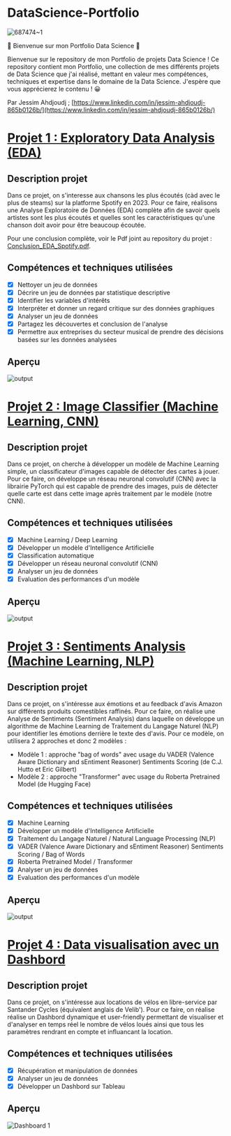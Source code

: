 # DataScience-Portfolio

![687474~1](https://github.com/JessAhdj/DataScience-Portfolio/assets/128965546/f6af4023-aa6f-4257-80e5-9b4faa79a150)

👋 Bienvenue sur mon Portfolio Data Science 👋

Bienvenue sur le repository de mon Portfolio de projets Data Science ! Ce repository contient mon Portfolio, une collection de mes différents projets de Data Science que j'ai réalisé, mettant en valeur mes compétences, techniques et expertise dans le domaine de la Data Science. J'espère que vous apprécierez le contenu ! 😀

Par Jessim Ahdjoudj ; [https://www.linkedin.com/in/jessim-ahdjoudj-865b0126b/](https://www.linkedin.com/in/jessim-ahdjoudj-865b0126b/)

# [Projet 1 : Exploratory Data Analysis (EDA)](https://github.com/JessAhdj/DataScience-Portfolio/tree/main/Projet%201)
## Description projet
Dans ce projet, on s'interesse aux chansons les plus écoutés (càd avec le plus de steams) sur la platforme Spotify en 2023. Pour ce faire, réalisons une Analyse Exploratoire de Données (EDA) complète afin de savoir quels artistes sont les plus écoutés et quelles sont les caractéristiques qu'une chanson doit avoir pour être beaucoup écoutée.

Pour une conclusion complète, voir le Pdf joint au repository du projet : [Conclusion_EDA_Spotify.pdf](https://github.com/JessAhdj/DataScience-Portfolio/blob/main/Projet%201/Conclusion_EDA_Spotify.pdf).

## Compétences et techniques utilisées
- [x] Nettoyer un jeu de données
- [x] Décrire un jeu de données par statistique descriptive
- [x] Identifier les variables d'intérêts
- [x] Interpréter et donner un regard critique sur des données graphiques
- [x] Analyser un jeu de données
- [x] Partagez les découvertes et conclusion de l'analyse
- [x] Permettre aux entreprises du secteur musical de prendre des décisions basées sur les données analysées

## Aperçu
![output](https://github.com/JessAhdj/DataScience-Portfolio/assets/128965546/d6255d7b-7e44-46d0-ad59-4d2be5d620be)

# [Projet 2 : Image Classifier (Machine Learning, CNN)](https://github.com/JessAhdj/DataScience-Portfolio/tree/main/Projet%202)
## Description projet
Dans ce projet, on cherche à développer un modèle de Machine Learning simple, un classificateur d'images capable de détecter des cartes à jouer. Pour ce faire, on développe un réseau neuronal convolutif (CNN) avec la librairie PyTorch qui est capable de prendre des images, puis de détecter quelle carte est dans cette image après traitement par le modèle (notre CNN).

## Compétences et techniques utilisées
- [x] Machine Learning / Deep Learning
- [X] Développer un modèle d'Intelligence Artificielle
- [X] Classification automatique
- [x] Développer un réseau neuronal convolutif (CNN)
- [x] Analyser un jeu de données
- [X] Evaluation des performances d'un modèle

## Aperçu
![output](https://github.com/JessAhdj/DataScience-Portfolio/assets/128965546/23fd738c-a710-4e6d-a43f-fe481ff8a149)

# [Projet 3 : Sentiments Analysis (Machine Learning, NLP)](https://github.com/JessAhdj/DataScience-Portfolio/tree/main/Projet%203)
## Description projet
Dans ce projet, on s'intéresse aux émotions et au feedback d'avis Amazon sur différents produits comestibles raffinés. Pour ce faire, on réalise une Analyse de Sentiments (Sentiment Analysis) dans laquelle on développe un algorithme de Machine Learning de Traitement du Langage Naturel (NLP) pour identifier les émotions derrière le texte des d'avis. Pour ce modèle, on utilisera 2 approches et donc 2 modèles : 
- Modèle 1 : approche "bag of words" avec usage du VADER (Valence Aware Dictionary and sEntiment Reasoner) Sentiments Scoring (de C.J. Hutto et Eric Gilbert)
- Modèle 2 : approche "Transformer" avec usage du Roberta Pretrained Model (de Hugging Face)

## Compétences et techniques utilisées
- [x] Machine Learning
- [X] Développer un modèle d'Intelligence Artificielle
- [X] Traitement du Langage Naturel / Natural Language Processing (NLP)
- [x] VADER (Valence Aware Dictionary and sEntiment Reasoner) Sentiments Scoring / Bag of Words
- [X] Roberta Pretrained Model / Transformer
- [x] Analyser un jeu de données
- [X] Evaluation des performances d'un modèle

## Aperçu
![output](https://github.com/JessAhdj/DataScience-Portfolio/assets/128965546/b9b0e7bc-4947-4d03-be69-6dfe258d2da3)

# [Projet 4 : Data visualisation avec un Dashbord](https://github.com/JessAhdj/DataScience-Portfolio/tree/main/Projet%204)
## Description projet
Dans ce projet, on s'intéresse aux locations de vélos en libre-service par Santander Cycles (équivalent anglais de Velib'). Pour ce faire, on réalise réalise un Dashbord dynamique et user-friendly permettant de visualiser et d'analyser en temps réel le nombre de vélos loués ainsi que tous les paramètres rendrant en compte et influancant la location.

## Compétences et techniques utilisées
- [x] Récupération et manipulation de données
- [X] Analyser un jeu de données
- [X] Développer un Dashbord sur Tableau

## Aperçu
![Dashboard 1](https://github.com/JessAhdj/DataScience-Portfolio/assets/128965546/1ed7ed6b-2b5b-47ae-ba3d-7957d2277d1f)
